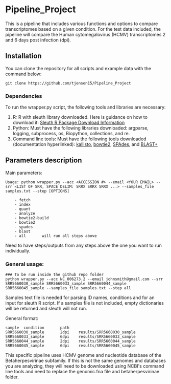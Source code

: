 # Pipeline_Project

This is a pipeline that includes various functions and options to compare transcriptomes based on a given condition. For the test data included, the pipeline will compare the Human cytomegalovirus (HCMV) transcriptomes 2 and 6 days post infection (dpi).

## Installation
You can clone the repository for all scripts and example data with the command below:
```
git clone https://github.com/tjensen15/Pipeline_Project
```
### Dependencies
To run the wrapper.py script, the following tools and libraries are necessary:

1. R: R with sleuth library downloaded. Here is guidance on how to download it: [Sleuth R Package Download Information](https://pachterlab.github.io/sleuth/download)
2. Python: Must have the following libraries downloaded: argparse, logging, subprocess, os, Biopython, collections, and re. 
3. Command line tools: Must have the following tools downloaded (documentation hyperlinked): [kallisto](https://pachterlab.github.io/kallisto/download), [bowtie2](https://github.com/BenLangmead/bowtie2), [SPAdes](https://github.com/ablab/spades?tab=readme-ov-file), and [BLAST+](https://blast.ncbi.nlm.nih.gov/doc/blast-help/downloadblastdata.html)

## Parameters description
Main parameters:
```
Usage: python wrapper.py --acc <ACCESSION #> --email <YOUR EMAIL> --srr <LIST OF SRR, SPACE DELIM: SRRX SRRX SRRX ...> --samples_file samples.txt --step [OPTIONS]

    - fetch
    - index
    - quant
    - analyze
    - bowtie2-build
    - bowtie2
    - spades
    - blast
    - all       will run all steps above

```
Need to have steps/outputs from any steps above the one you want to run individually.

### General usage:
```
### To be run inside the github repo folder
python wrapper.py --acc NC_006273.2 --email johnsmith@gmail.com --srr SRR5660030_sample SRR5660033_sample SRR5660044_sample SRR5660045_sample --samples_file samples.txt --step all
```
Samples text file is needed for parsing ID names, conditions and for an input for sleuth R script. If a samples file is not included, empty dictionaries will be returned and sleuth will not run.

General format:
```
sample  condition       path
SRR5660030_sample       2dpi    results/SRR5660030_sample
SRR5660033_sample       6dpi    results/SRR5660033_sample
SRR5660044_sample       2dpi    results/SRR5660044_sample
SRR5660045_sample       6dpi    results/SRR5660045_sample
```
This specific pipeline uses HCMV genome and nucleotide database of the Betaherpesvirinae subfamily. If this is not the same genomes and databases you are analyzing, they will need to be downloaded using NCBI's command line tools and need to replace the genomic.fna file and betaherpesvirinae folder.